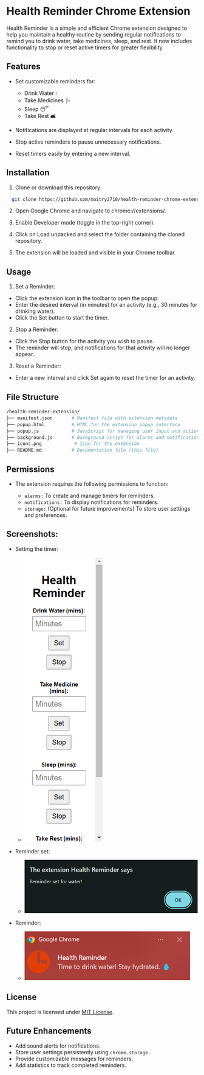 
# Health Reminder Chrome Extension

Health Reminder is a simple and efficient Chrome extension designed to help you maintain a healthy routine by sending regular notifications to remind you to drink water, take medicines, sleep, and rest. It now includes functionality to stop or reset active timers for greater flexibility.


## Features

- Set customizable reminders for:
  - Drink Water 💧
  - Take Medicines 🩺
  - Sleep 😴
  - Take Rest 🛋️

- Notifications are displayed at regular intervals for each activity.
- Stop active reminders to pause unnecessary notifications.
- Reset timers easily by entering a new interval.


## Installation

  1. Clone or download this repository:

```bash
  git clone https://github.com/maitry2710/health-reminder-chrome-extension.git

```

   2. Open Google Chrome and navigate to chrome://extensions/.

  3. Enable Developer mode (toggle in the top-right corner).

  4. Click on Load unpacked and select the folder containing the cloned repository.

  5. The extension will be loaded and visible in your Chrome toolbar.
    
## Usage

1. Set a Reminder:

  - Click the extension icon in the toolbar to open the popup.
  - Enter the desired interval (in minutes) for an activity (e.g., 30 minutes for drinking water).
  - Click the Set button to start the timer.
2. Stop a Reminder:

  - Click the Stop button for the activity you wish to pause.
  - The reminder will stop, and notifications for that activity will no longer appear.
3. Reset a Reminder:

  - Enter a new interval and click Set again to reset the timer for an activity.


## File Structure
```bash
/health-reminder-extension/
├── manifest.json       # Manifest file with extension metadata
├── popup.html          # HTML for the extension popup interface
├── popup.js            # JavaScript for managing user input and actions
├── background.js       # Background script for alarms and notifications
├── icons.png            # Icon for the extension
├── README.md           # Documentation file (this file)
```
## Permissions
- The extension requires the following permissions to function:

  - ```alarms:``` To create and manage timers for reminders.
  - ```notifications:``` To display notifications for reminders.
  - ```storage:``` (Optional for future improvements) To store user settings and preferences.
## Screenshots:
 - Setting the timer:
     -  ![Alt text](https://github.com/maitry2710/Health-Reminder-Chrome-Extension/blob/9c88ef11e8d1fc9e4c8c844cf30819ff3b1c4e2b/Screenshot%202024-12-02%20144942.png)
      
      
- Reminder set:
    -  ![Alt text](https://github.com/maitry2710/Health-Reminder-Chrome-Extension/blob/8dc5ac33af1e5311f47eb1433adc08994e396449/Screenshot%202024-12-01%20154839.png)
      

- Reminder:
    -   ![Alt text](https://github.com/maitry2710/Health-Reminder-Chrome-Extension/blob/8dc5ac33af1e5311f47eb1433adc08994e396449/Screenshot%202024-12-01%20154939.png)
       
## License

This project is licensed under
[MIT License](https://choosealicense.com/licenses/mit/).

## Future Enhancements 

- Add sound alerts for notifications.
- Store user settings persistently using ```chrome.storage.```
- Provide customizable messages for reminders.
- Add statistics to track completed reminders.
